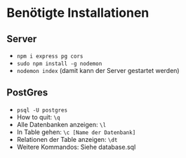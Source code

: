 # Benötigte Installationen

## Server

* `npm i express pg cors`
* `sudo npm install -g nodemon`
* `nodemon index` (damit kann der Server gestartet werden)

## PostGres

* `psql -U postgres`
* How to quit: `\q`
* Alle Datenbanken anzeigen: `\l`
* In Table gehen: `\c [Name der Datenbank]`
* Relationen der Table anzeigen: `\dt`
* Weitere Kommandos: Siehe database.sql